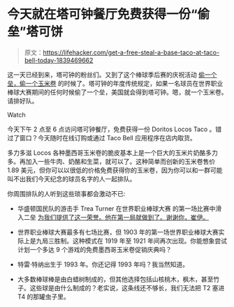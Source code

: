 # 今天就在塔可钟餐厅免费获得一份“偷垒”塔可饼

> 原文：<https://lifehacker.com/get-a-free-steal-a-base-taco-at-taco-bell-today-1839469662>

这一天已经到来，塔可钟的粉丝们。又到了这个棒球季后赛的庆祝活动 [偷一个垒，偷一个玉米卷](https://www.tacobell.com/stealataco/) 的时候了。塔可钟的年度传统规定，如果一名球员在世界职业棒球大赛期间的任何时候偷了一个垒，美国就会得到塔可钟。嗯，就一个玉米卷。请排好队。

Watch

今天下午 2 点至 6 点访问塔可钟餐厅，免费获得一份 Doritos Locos Taco 。错过了窗口？今天随时在线订购或通过 Taco Bell 应用程序在店内取货。

多力多滋 Locos 各种墨西哥玉米卷的脆皮基本上是一个巨大的玉米片奶酪多力多。再加入一些牛肉、奶酪和生菜，就可以了。这种简单而创新的玉米卷售价 1.89 美元，但你可以以很低的价格免费获得你的玉米卷，因为你可以和一群可能叫不出我们今天纪念的球员名字的人一起排队。

你周围排队的人听到这些琐事都会激动不已:

*   华盛顿国民队的游击手 Trea Turner 在世界职业棒球大赛 的第一场比赛中滑入二垒 [为我们提供了这一荣誉。他在第一局就做到了。谢谢你，崔伊。](https://deadspin.com/nationals-make-gerrit-cole-look-maybe-not-quite-human-1839280190) 
*   世界职业棒球大赛最多有七场比赛，但 1903 年的第一场世界职业棒球大赛实际上是九局三胜制。这种模式在 1919 年至 1921 年间再次出现。你能想象尝试计划一个多达 9 个游戏的免费墨西哥玉米卷促销庆典吗？

*   特雷·特纳出生于 1993 年。你还记得 1993 年吗？我当然知道。

*   大多数棒球棒是由白蜡树制成的，但其他选择包括山核桃木，枫木，甚至竹子。这些球是由什么制成的？老实说，这条线还不够长，我们无法把 T2 塞进 T4 的那罐虫子里。